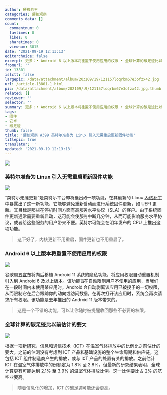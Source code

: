 ```yaml
---
author: 硬核老王
categories: 硬核观察
comments_data: []
count:
  commentnum: 0
  favtimes: 0
  likes: 0
  sharetimes: 0
  viewnum: 3015
date: '2021-09-19 12:13:13'
editorchoice: false
excerpt: 更多：• Android 6 以上版本将重置不使用应用的权限 • 全球计算的碳足迹比以前估计的要大
fromurl: ''
id: 13801
islctt: false
largepic: /data/attachment/album/202109/19/121157loqrbm67e3ofzx42.jpg
url: /article-13801-1.html
pic: /data/attachment/album/202109/19/121157loqrbm67e3ofzx42.jpg.thumb.jpg
related: []
reviewer: ''
selector: ''
summary: 更多：• Android 6 以上版本将重置不使用应用的权限 • 全球计算的碳足迹比以前估计的要大
tags:
- 固件
- 安卓
- 碳足迹
thumb: false
title: '硬核观察 #399 英特尔准备为 Linux 引入无需重启更新固件功能'
titlepic: true
translator: ''
updated: '2021-09-19 12:13:13'
---
```


![](/data/attachment/album/202109/19/121157loqrbm67e3ofzx42.jpg)


### 英特尔准备为 Linux 引入无需重启更新固件功能


![](/data/attachment/album/202109/19/121210ldcwdwjwsijcmusk.jpg)


“英特尔无缝更新”是英特尔平台即将推出的一项功能，在其最新的 Linux [内核补丁](https://lore.kernel.org/lkml/cover.1631600169.git.yu.c.chen@intel.com/T/#m7962a60c7e10346582f701128b8d790b8fa67c7b)中暴露出了这一新功能，它能够避免重新启动而进行系统固件更新，如 UEFI 更新。其目标是那些在停机时间方面有高服务水平协议（SLA）的客户。由于系统固件更新通常需要重新启动，这可能会使服务中断几分钟，从而可能影响服务水平协议，或者给这些服务的用户带来不便。英特尔可能会在明年发布的 CPU 上推出这项功能。



> 
> 这下好了，内核更新不用重启，固件更新也不用重启了。
> 
> 
> 


### Android 6 以上版本将重置不使用应用的权限


![](/data/attachment/album/202109/19/121229f75c93sfccwoluzy.jpg)


谷歌周五[宣布](https://android-developers.googleblog.com/2021/09/making-permissions-auto-reset-available.html)将向后移植 Android 11 系统的隐私功能，将应用权限自动重置机制引入到 Android 6 及以上版本。该功能旨在自动限制用户不使用的应用，当我们在一段时间内未使用某应用时，Android 会自动剥离该应用已被授予的一切权限，从而限制它在后台跟踪你的动向或访问数据。在再次打开该应用时，系统会再次请求所有权限。该功能是去年推出的 Android 11 版本带来的。



> 
> 这是一个不错的功能，可以让你随时被提醒收回那些不必要的权限。
> 
> 
> 


### 全球计算的碳足迹比以前估计的要大


![](/data/attachment/album/202109/19/121257vbbvlbb6fbfbbjv5.jpg)


根据一项[新研究](https://www.cell.com/patterns/fulltext/S2666-3899(21)00188-4)，信息和通信技术（ICT）在温室气体排放中的比例比之前估计的要大。之前的估测没有考虑到 ICT 产品和基础设施的整个生命周期和供应链，这包括 ICT 组件制造商产生的排放，或与 ICT 产品的处置有关的排放。之前估计 ICT 在温室气体排放中的份额定为 1.8% 至 2.8%。但最新的研究结果表明，全球计算更有可能达到 2.1% 至 3.9% 的温室气体排放比例。这一比例要比占 2% 的航空业要高。



> 
> 随着信息化的增加，ICT 的碳足迹可能还会更高。
> 
> 
>